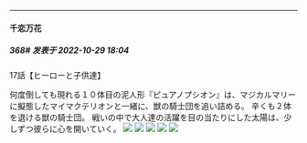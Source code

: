 

*****

####  千恋万花  
##### 368#       发表于 2022-10-29 18:04

17話【ヒーローと子供達】

何度倒しても現れる１０体目の泥人形『ピュアノプシオン』は、マジカルマリーに擬態したマイマクテリオンと一緒に、獣の騎士団を追い詰める。 辛くも２体を退ける獣の騎士団。 戦いの中で大人達の活躍を目の当たりにした太陽は、少しずつ彼らに心を開いていく。
<img src="https://p.sda1.dev/8/cc939afcc0944a52efe9c6f3531dedd0/1e1135d4-7cd9-428e-a393-c76c3d5c677b.jpg" referrerpolicy="no-referrer">
<img src="https://p.sda1.dev/8/1298c02ef683cfdab6d6c92e0c938e38/83c6de99-0f23-4fed-b2a0-76f9c8dd7a4a.jpg" referrerpolicy="no-referrer">
<img src="https://p.sda1.dev/8/2d9cc6601c7ab249dd8904798e3bf2e3/87623e90-1719-4e69-a881-a0f9a5b27eb4.jpg" referrerpolicy="no-referrer">
<img src="https://p.sda1.dev/8/e5e7f4e2155861c14aecbd392a591c2f/15b35d2d-111b-41d3-8378-4c670292254f.jpg" referrerpolicy="no-referrer">
<img src="https://p.sda1.dev/8/ff2c3e8dc088e92516714670d1c76f2b/b816d57a-0feb-4afd-956e-fb482e5b27e8.jpg" referrerpolicy="no-referrer">

